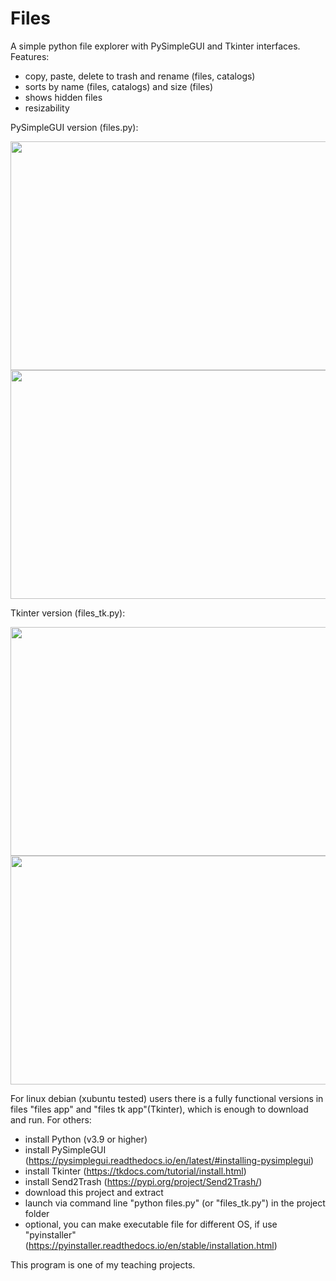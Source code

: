 # Files
A simple python file explorer with PySimpleGUI and Tkinter interfaces. Features:
- copy, paste, delete to trash and rename (files, catalogs)
- sorts by name (files, catalogs) and size (files)
- shows hidden files
- resizability

PySimpleGUI version (files.py):

<img src="https://github.com/lestec-al/files/raw/main/images/pic_1.png" width="541" height="366" />
<img src="https://github.com/lestec-al/files/raw/main/images/pic_31.png" width="541" height="366" />

Tkinter version (files_tk.py):

<img src="https://github.com/lestec-al/files/raw/main/images/pic_files_tk_1.png" width="541" height="366" />
<img src="https://github.com/lestec-al/files/raw/main/images/pic_files_tk_2.png" width="541" height="366" />

For linux debian (xubuntu tested) users there is a fully functional versions in files "files app" and "files tk app"(Tkinter), which is enough to download and run. For others:
- install Python (v3.9 or higher)
- install PySimpleGUI (https://pysimplegui.readthedocs.io/en/latest/#installing-pysimplegui)
- install Tkinter (https://tkdocs.com/tutorial/install.html)
- install Send2Trash (https://pypi.org/project/Send2Trash/)
- download this project and extract
- launch via command line "python files.py" (or "files_tk.py") in the project folder
- optional, you can make executable file for different OS, if use "pyinstaller" (https://pyinstaller.readthedocs.io/en/stable/installation.html)

This program is one of my teaching projects.
